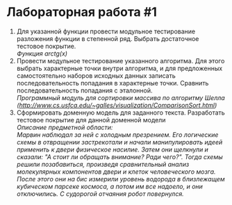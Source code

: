 # Лабораторная работа #1

1. Для указанной функции провести модульное тестирование разложения функции в степенной ряд. Выбрать достаточное тестовое покрытие.  
   _Функция arctg(x)_
2. Провести модульное тестирование указанного алгоритма. Для этого выбрать характерные точки внутри алгоритма, и для предложенных самостоятельно наборов исходных данных записать последовательность попадания в характерные точки. Сравнить последовательность попадания с эталонной.  
   _Программный модуль для сортировки массива по алгоритму Шелла (http://www.cs.usfca.edu/~galles/visualization/ComparisonSort.html)_
3. Сформировать доменную модель для заданного текста.  Разработать тестовое покрытие для данной доменной модели  
   _Описание предметной области:  
   Марвин наблюдал за ней с холодным презрением. Его логические схемы в отвращении застрекотали и начали манипулировать идеей применить к двери физическое насилие. Затем они щелкнули и сказали: "А стоит ли обращать внимание? Ради чего?". Тогда схемы решили позабавиться, произведя сравнительный анализ молекулярных компонентов двери и клеток человеческого мозга. После этого они на бис измерили уровень водорода в близлежащем кубическом парсеке космоса, а потом им все надоело, и они отключились. С судорогой отчаяния робот повернулся._